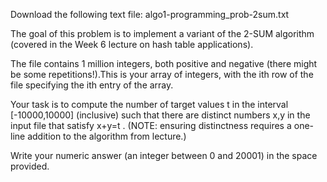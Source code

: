 Download the following text file: algo1-programming_prob-2sum.txt

The goal of this problem is to implement a variant of the 2-SUM algorithm (covered in the Week 6 lecture on hash table applications).

The file contains 1 million integers, both positive and negative (there might be some repetitions!).This is your array of integers, with the ith
 row of the file specifying the ith
entry of the array.

Your task is to compute the number of target values t
 in the interval [-10000,10000] (inclusive) such that there are distinct numbers x,y
 in the input file that satisfy x+y=t
. (NOTE: ensuring distinctness requires a one-line addition to the algorithm from lecture.)

Write your numeric answer (an integer between 0 and 20001) in the space provided.
